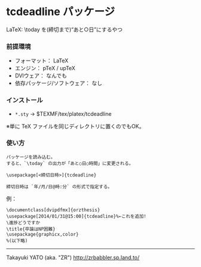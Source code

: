 tcdeadline パッケージ
=====================

LaTeX: \today を(締切まで)“あと○日”にするやつ

### 前提環境

  * フォーマット： LaTeX
  * エンジン： pTeX / upTeX
  * DVIウェア： なんでも
  * 依存パッケージ/ソフトウェア： なし

### インストール

  - `*.sty` → $TEXMF/tex/platex/tcdeadline

※単に TeX ファイルを同じディレクトリに置くのでもOK。

### 使い方

    パッケージを読み込む。
    すると、`\today` の出力が「あと○日○時間」に変更される。

    \usepackage[<締切日時>]{tcdeadline}

    締切日時は `年/月/日@時:分` の形式で指定する。

例：

    \documentclass[dvipdfmx]{orzthesis}
    \usepackage[2014/01/31@15:00]{tcdeadline}%←これを追加!
    \進捗どうですか
    \title{卒論はNP困難}
    \usepackage{graphicx,color}
    %(以下略)

--------------------
Takayuki YATO (aka. "ZR") 
http://zrbabbler.sp.land.to/
